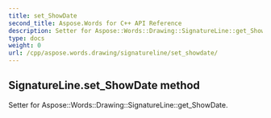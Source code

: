 ```yaml
---
title: set_ShowDate
second_title: Aspose.Words for C++ API Reference
description: Setter for Aspose::Words::Drawing::SignatureLine::get_ShowDate. 
type: docs
weight: 0
url: /cpp/aspose.words.drawing/signatureline/set_showdate/
---
```

## SignatureLine.set_ShowDate method


Setter for Aspose::Words::Drawing::SignatureLine::get_ShowDate. 

